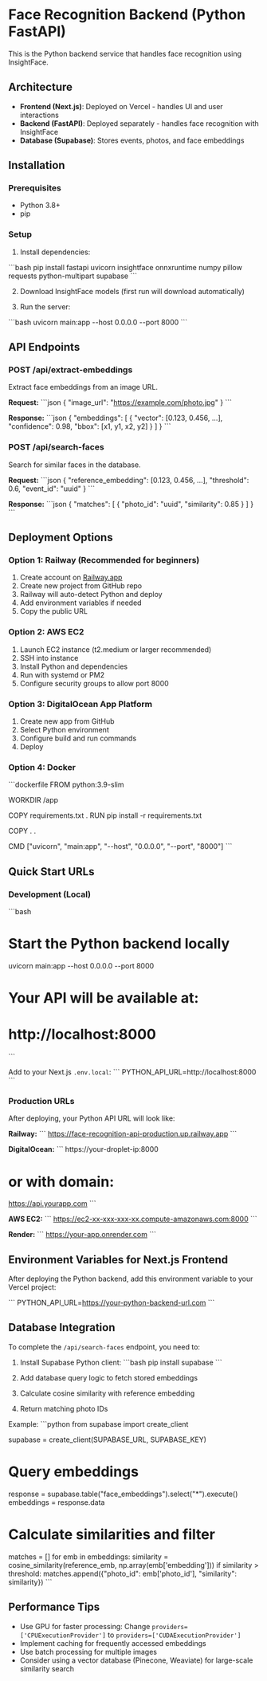 # Face Recognition Backend (Python FastAPI)

This is the Python backend service that handles face recognition using InsightFace.

## Architecture

- **Frontend (Next.js)**: Deployed on Vercel - handles UI and user interactions
- **Backend (FastAPI)**: Deployed separately - handles face recognition with InsightFace
- **Database (Supabase)**: Stores events, photos, and face embeddings

## Installation

### Prerequisites

- Python 3.8+
- pip

### Setup

1. Install dependencies:

\`\`\`bash
pip install fastapi uvicorn insightface onnxruntime numpy pillow requests python-multipart supabase
\`\`\`

2. Download InsightFace models (first run will download automatically)

3. Run the server:

\`\`\`bash
uvicorn main:app --host 0.0.0.0 --port 8000
\`\`\`

## API Endpoints

### POST /api/extract-embeddings

Extract face embeddings from an image URL.

**Request:**
\`\`\`json
{
  "image_url": "https://example.com/photo.jpg"
}
\`\`\`

**Response:**
\`\`\`json
{
  "embeddings": [
    {
      "vector": [0.123, 0.456, ...],
      "confidence": 0.98,
      "bbox": [x1, y1, x2, y2]
    }
  ]
}
\`\`\`

### POST /api/search-faces

Search for similar faces in the database.

**Request:**
\`\`\`json
{
  "reference_embedding": [0.123, 0.456, ...],
  "threshold": 0.6,
  "event_id": "uuid"
}
\`\`\`

**Response:**
\`\`\`json
{
  "matches": [
    {
      "photo_id": "uuid",
      "similarity": 0.85
    }
  ]
}
\`\`\`

## Deployment Options

### Option 1: Railway (Recommended for beginners)

1. Create account on [Railway.app](https://railway.app)
2. Create new project from GitHub repo
3. Railway will auto-detect Python and deploy
4. Add environment variables if needed
5. Copy the public URL

### Option 2: AWS EC2

1. Launch EC2 instance (t2.medium or larger recommended)
2. SSH into instance
3. Install Python and dependencies
4. Run with systemd or PM2
5. Configure security groups to allow port 8000

### Option 3: DigitalOcean App Platform

1. Create new app from GitHub
2. Select Python environment
3. Configure build and run commands
4. Deploy

### Option 4: Docker

\`\`\`dockerfile
FROM python:3.9-slim

WORKDIR /app

COPY requirements.txt .
RUN pip install -r requirements.txt

COPY . .

CMD ["uvicorn", "main:app", "--host", "0.0.0.0", "--port", "8000"]
\`\`\`

## Quick Start URLs

### Development (Local)
\`\`\`bash
# Start the Python backend locally
uvicorn main:app --host 0.0.0.0 --port 8000

# Your API will be available at:
# http://localhost:8000
\`\`\`

Add to your Next.js `.env.local`:
\`\`\`
PYTHON_API_URL=http://localhost:8000
\`\`\`

### Production URLs

After deploying, your Python API URL will look like:

**Railway:**
\`\`\`
https://face-recognition-api-production.up.railway.app
\`\`\`

**DigitalOcean:**
\`\`\`
https://your-droplet-ip:8000
# or with domain:
https://api.yourapp.com
\`\`\`

**AWS EC2:**
\`\`\`
https://ec2-xx-xxx-xxx-xx.compute-amazonaws.com:8000
\`\`\`

**Render:**
\`\`\`
https://your-app.onrender.com
\`\`\`

## Environment Variables for Next.js Frontend

After deploying the Python backend, add this environment variable to your Vercel project:

\`\`\`
PYTHON_API_URL=https://your-python-backend-url.com
\`\`\`

## Database Integration

To complete the `/api/search-faces` endpoint, you need to:

1. Install Supabase Python client:
\`\`\`bash
pip install supabase
\`\`\`

2. Add database query logic to fetch stored embeddings
3. Calculate cosine similarity with reference embedding
4. Return matching photo IDs

Example:
\`\`\`python
from supabase import create_client

supabase = create_client(SUPABASE_URL, SUPABASE_KEY)

# Query embeddings
response = supabase.table("face_embeddings").select("*").execute()
embeddings = response.data

# Calculate similarities and filter
matches = []
for emb in embeddings:
    similarity = cosine_similarity(reference_emb, np.array(emb['embedding']))
    if similarity > threshold:
        matches.append({"photo_id": emb['photo_id'], "similarity": similarity})
\`\`\`

## Performance Tips

- Use GPU for faster processing: Change `providers=['CPUExecutionProvider']` to `providers=['CUDAExecutionProvider']`
- Implement caching for frequently accessed embeddings
- Use batch processing for multiple images
- Consider using a vector database (Pinecone, Weaviate) for large-scale similarity search
